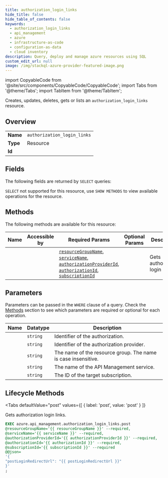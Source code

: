 ```yaml
--- 
title: authorization_login_links
hide_title: false
hide_table_of_contents: false
keywords:
  - authorization_login_links
  - api_management
  - azure
  - infrastructure-as-code
  - configuration-as-data
  - cloud inventory
description: Query, deploy and manage azure resources using SQL
custom_edit_url: null
image: /img/stackql-azure-provider-featured-image.png
---
```


import CopyableCode from '@site/src/components/CopyableCode/CopyableCode';
import Tabs from '@theme/Tabs';
import TabItem from '@theme/TabItem';

Creates, updates, deletes, gets or lists an <code>authorization_login_links</code> resource.

## Overview
<table><tbody>
<tr><td><b>Name</b></td><td><code>authorization_login_links</code></td></tr>
<tr><td><b>Type</b></td><td>Resource</td></tr>
<tr><td><b>Id</b></td><td><CopyableCode code="azure.api_management.authorization_login_links" /></td></tr>
</tbody></table>

## Fields

The following fields are returned by `SELECT` queries:

`SELECT` not supported for this resource, use `SHOW METHODS` to view available operations for the resource.


## Methods

The following methods are available for this resource:

<table>
<thead>
    <tr>
    <th>Name</th>
    <th>Accessible by</th>
    <th>Required Params</th>
    <th>Optional Params</th>
    <th>Description</th>
    </tr>
</thead>
<tbody>
<tr>
    <td><a href="#post"><CopyableCode code="post" /></a></td>
    <td><CopyableCode code="exec" /></td>
    <td><a href="#parameter-resourceGroupName"><code>resourceGroupName</code></a>, <a href="#parameter-serviceName"><code>serviceName</code></a>, <a href="#parameter-authorizationProviderId"><code>authorizationProviderId</code></a>, <a href="#parameter-authorizationId"><code>authorizationId</code></a>, <a href="#parameter-subscriptionId"><code>subscriptionId</code></a></td>
    <td></td>
    <td>Gets authorization login links.</td>
</tr>
</tbody>
</table>

## Parameters

Parameters can be passed in the `WHERE` clause of a query. Check the [Methods](#methods) section to see which parameters are required or optional for each operation.

<table>
<thead>
    <tr>
    <th>Name</th>
    <th>Datatype</th>
    <th>Description</th>
    </tr>
</thead>
<tbody>
<tr id="parameter-authorizationId">
    <td><CopyableCode code="authorizationId" /></td>
    <td><code>string</code></td>
    <td>Identifier of the authorization.</td>
</tr>
<tr id="parameter-authorizationProviderId">
    <td><CopyableCode code="authorizationProviderId" /></td>
    <td><code>string</code></td>
    <td>Identifier of the authorization provider.</td>
</tr>
<tr id="parameter-resourceGroupName">
    <td><CopyableCode code="resourceGroupName" /></td>
    <td><code>string</code></td>
    <td>The name of the resource group. The name is case insensitive.</td>
</tr>
<tr id="parameter-serviceName">
    <td><CopyableCode code="serviceName" /></td>
    <td><code>string</code></td>
    <td>The name of the API Management service.</td>
</tr>
<tr id="parameter-subscriptionId">
    <td><CopyableCode code="subscriptionId" /></td>
    <td><code>string</code></td>
    <td>The ID of the target subscription.</td>
</tr>
</tbody>
</table>

## Lifecycle Methods

<Tabs
    defaultValue="post"
    values={[
        { label: 'post', value: 'post' }
    ]}
>
<TabItem value="post">

Gets authorization login links.

```sql
EXEC azure.api_management.authorization_login_links.post 
@resourceGroupName='{{ resourceGroupName }}' --required, 
@serviceName='{{ serviceName }}' --required, 
@authorizationProviderId='{{ authorizationProviderId }}' --required, 
@authorizationId='{{ authorizationId }}' --required, 
@subscriptionId='{{ subscriptionId }}' --required 
@@json=
'{
"postLoginRedirectUrl": "{{ postLoginRedirectUrl }}"
}'
;
```
</TabItem>
</Tabs>
